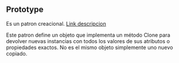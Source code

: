 ## Prototype
Es un patron creacional. [Link descripcion](https://sourcemaking.com/design_patterns/prototype)

Este patron define un objeto que implementa un método Clone para devolver nuevas instancias con todos los valores de sus atributos o propiedades exactos. No es el mismo objeto simplemente uno nuevo copiado.